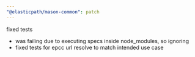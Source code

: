 ```yaml
---
"@elasticpath/mason-common": patch
---
```


fixed tests 

- was failing due to executing specs inside node_modules, so ignoring
- fixed tests for epcc url resolve to match intended use case
